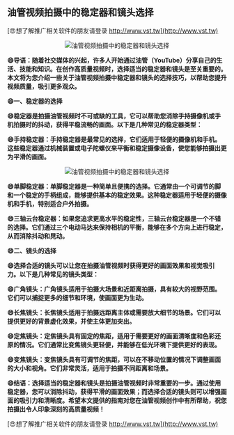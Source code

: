 ## **油管视频拍摄中的稳定器和镜头选择**

[😍想了解推广相关软件的朋友请登录 http://www.vst.tw](http://www.vst.tw)

 <center><img src="https://vst.tw/MP4/tuiguang/png/5.png" alt="油管视频拍摄中的稳定器和镜头选择"></center>

**😄导语：随着社交媒体的兴起，许多人开始通过油管（YouTube）分享自己的生活、技能和知识。在创作高质量视频时，选择适当的稳定器和镜头是至关重要的。本文将为您介绍一些关于油管视频拍摄中稳定器和镜头的选择技巧，以帮助您提升视频质量，吸引更多观众。**

**😄一、稳定器的选择**

**😄稳定器是拍摄油管视频时不可或缺的工具，它可以帮助您消除手持摄像机或手机拍摄时的抖动，获得平稳流畅的画面。以下是几种常见的稳定器类型：**

**😄手持稳定器：手持稳定器是最常见的选择，它们适用于轻便的摄像机和手机。这些稳定器通过机械装置或电子陀螺仪来平衡和稳定摄像设备，使您能够拍摄出更为平滑的画面。**

 <center><img src="https://vst.tw/MP4/tuiguang/png/1.png" alt="油管视频拍摄中的稳定器和镜头选择"></center>

**😄单脚稳定器：单脚稳定器是一种简单且便携的选择。它通常由一个可调节的脚和一个稳定的手柄组成，能够提供基本的稳定效果。这种稳定器适用于轻便的摄像机和手机，特别适合户外拍摄。**

**😄三轴云台稳定器：如果您追求更高水平的稳定性，三轴云台稳定器是一个不错的选择。它们通过三个电动马达来保持相机的平衡，能够在多个方向上进行稳定，从而消除抖动和晃动。**

**😄二、镜头的选择**

**😄选择合适的镜头可以让您在拍摄油管视频时获得更好的画面效果和视觉吸引力。以下是几种常见的镜头类型：**

**😄广角镜头：广角镜头适用于拍摄大场景和近距离拍摄，具有较大的视野范围。它们可以捕捉更多的细节和环境，使画面更为生动。**

**😄长焦镜头：长焦镜头适用于拍摄远距离主体或需要放大细节的场景。它们可以提供更好的背景虚化效果，并使主体更加突出。**

**😄定焦镜头：定焦镜头具有固定的焦距，适用于需要更好的画面清晰度和色彩还原的情况。它们通常比变焦镜头更轻便，并能够在低光环境下提供更好的表现。**

**😄变焦镜头：变焦镜头具有可调节的焦距，可以在不移动位置的情况下调整画面的大小和视角。它们非常灵活，适用于拍摄不同距离和场景。**

**😄结语：选择适当的稳定器和镜头是拍摄油管视频时非常重要的一步。通过使用稳定器，您可以消除抖动，获得平滑的画面效果；而选择合适的镜头则可以增强画面的吸引力和清晰度。希望本文提供的指南对您在油管视频创作中有所帮助，祝您拍摄出令人印象深刻的高质量视频！**

[😍想了解推广相关软件的朋友请登录 http://www.vst.tw](http://www.vst.tw)




